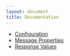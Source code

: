 ```yaml
---
layout: document
title: Documentation
---
```


* [Configuration](configuration)
* [Message Properties](message-properties)
* [Response Values](response)